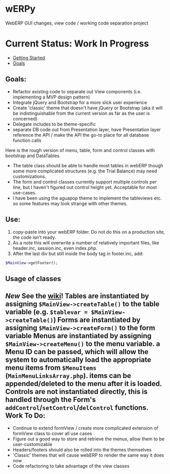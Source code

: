 wERPy
=====

WebERP GUI changes, view code / working code separation project

Current Status: Work In Progress
===

* [Getting Started](https://github.com/serakfalcon/wERPy/wiki/Getting-Started-%28Developing%29)
* [Goals](https://github.com/serakfalcon/wERPy/wiki/Developing-wERPy)


Goals:
------

 * Refactor existing code to separate out View components (i.e. implementing a MVP design pattern)
 * Integrate jQuery and Bootstrap for a more slick user experience
 * Create 'classic' theme that doesn't have jQuery or Bootstrap (aka it will be indistinguishable from the current version as far as the user is concerned)
 * Delegate includes to be theme-specific
 * separate DB code out from Presentation layer, have Presentation layer reference the API / make the API the go-to place for all database function calls
 
Here is the rough version of menu, table, form and control classes with bootstrap and DataTables.

 * The table class should be able to handle most tables in webERP though some more complicated structures 
(e.g. the Trial Balance) may need customizations.
 * The form and control classes currently support multiple controls per line, but I haven't figured out control height yet. Acceptable for most use-cases.
 * I have been using the aguapop theme to implement the tableviews etc. so some features may look strange with other themes.

Use:
----
 1. copy-paste into your webERP folder. Do not do this on a production site, the code isn't ready.
 2. As a note this will overwrite a number of relatively important files, like header.inc, session.inc, even index.php.
 2. After the last div but still inside the body tag in footer.inc, add:

``` php
$MainView->getFooter();
```

Usage of classes
----------------

*New* See the [wiki](https://github.com/serakfalcon/wERPy/wiki)!
Tables are instantiated by assigning `$MainView->createTable()` to the table variable (e.g. `$tablevar = $MainView->createTable()`)
Forms are instantiated by assigning `$MainView->createForm()` to the  form variable
Menus are instantiated by assigning `$MainView->createMenu()` to the menu variable. a Menu ID can be passed,
which will allow the system to automatically load the appropriate menu items from `$MenuItems`  (`MainMenuLinksArray.php`).
items can be appended/deleted to the menu after it is loaded.
Controls are not instantiated directly, this is handled through the Form's `addControl`/`setControl`/`delControl` functions.
Work To Do:
----

 * Continue to extend formView / create more complicated extension of formView class to cover all use cases
 * Figure out a good way to store and retrieve the menus, allow them to be user-customizable
 * Headers/footers should also be rolled into the themes themselves
 * 'Classic' themes that will cause webERP to render the same way it does now
 * Code refactoring to take advantage of the view classes
